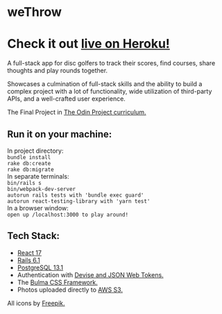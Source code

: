 # weThrow

# Check it out [live on Heroku!](https://wethrow.herokuapp.com/)

A full-stack app for disc golfers to track their scores, find courses, share thoughts and play rounds together.

Showcases a culmination of full-stack skills and the ability to build a complex project with a lot of functionality, wide utilization of third-party APIs, and a well-crafted user experience.

The Final Project in [The Odin Project curriculum.](https://www.theodinproject.com/courses/javascript/lessons/final-project-116ff273-1e55-4055-bd7f-146c17d0ec9c)

## Run it on your machine:

In project directory:  
`bundle install`  
`rake db:create`  
`rake db:migrate`  
In separate terminals:  
`bin/rails s`  
`bin/webpack-dev-server`  
`autorun rails tests with 'bundle exec guard'`  
`autorun react-testing-library with 'yarn test'`  
In a browser window:  
`open up /localhost:3000 to play around!`

## Tech Stack:

- [React 17](https://reactjs.org/blog/2020/10/20/react-v17.html)
- [Rails 6.1](https://github.com/rails/rails/releases/tag/v6.1.1)
- [PostgreSQL 13.1](https://www.postgresql.org/docs/13/index.html)
- Authentication with [Devise and JSON Web Tokens.](https://github.com/waiting-for-dev/devise-jwt)
- The [Bulma CSS Framework.](https://bulma.io/documentation/)
- Photos uploaded directly to [AWS S3.](https://aws.amazon.com/s3/)

All icons by [Freepik.](https://www.flaticon.com/authors/freepik)
